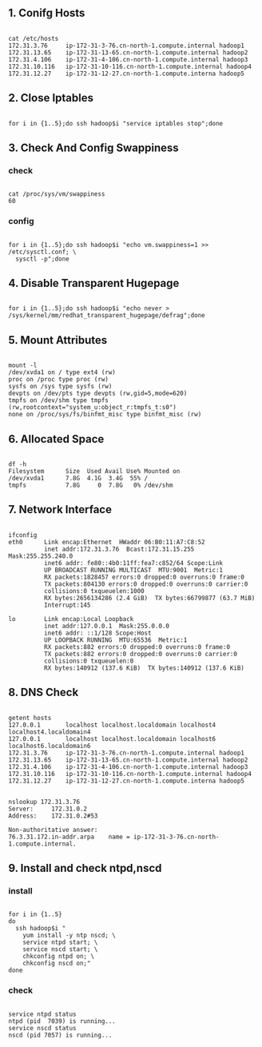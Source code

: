 ## 1. Conifg Hosts 
<pre><code>
cat /etc/hosts 
172.31.3.76     ip-172-31-3-76.cn-north-1.compute.internal hadoop1 
172.31.13.65    ip-172-31-13-65.cn-north-1.compute.internal hadoop2 
172.31.4.106    ip-172-31-4-106.cn-north-1.compute.internal hadoop3 
172.31.10.116   ip-172-31-10-116.cn-north-1.compute.internal hadoop4 
172.31.12.27    ip-172-31-12-27.cn-north-1.compute.interna hadoop5 
</code></pre>

## 2. Close Iptables 
<pre><code>
for i in {1..5};do ssh hadoop$i "service iptables stop";done 
</code></pre>

## 3. Check And Config Swappiness
### check
<pre><code>
cat /proc/sys/vm/swappiness
60
</code></pre>
### config
<pre><code>
for i in {1..5};do ssh hadoop$i "echo vm.swappiness=1 >> /etc/sysctl.conf; \
  sysctl -p";done
</code></pre>

## 4. Disable Transparent Hugepage
<pre><code>
for i in {1..5};do ssh hadoop$i "echo never > /sys/kernel/mm/redhat_transparent_hugepage/defrag";done
</code></pre>

## 5. Mount Attributes
<pre><code>
mount -l
/dev/xvda1 on / type ext4 (rw)
proc on /proc type proc (rw)
sysfs on /sys type sysfs (rw)
devpts on /dev/pts type devpts (rw,gid=5,mode=620)
tmpfs on /dev/shm type tmpfs (rw,rootcontext="system_u:object_r:tmpfs_t:s0")
none on /proc/sys/fs/binfmt_misc type binfmt_misc (rw)
</code></pre>

## 6. Allocated Space
<pre><code>
df -h
Filesystem      Size  Used Avail Use% Mounted on
/dev/xvda1      7.8G  4.1G  3.4G  55% /
tmpfs           7.8G     0  7.8G   0% /dev/shm
</code></pre>

## 7. Network Interface
<pre><code>
ifconfig
eth0      Link encap:Ethernet  HWaddr 06:B0:11:A7:C8:52  
          inet addr:172.31.3.76  Bcast:172.31.15.255  Mask:255.255.240.0
          inet6 addr: fe80::4b0:11ff:fea7:c852/64 Scope:Link
          UP BROADCAST RUNNING MULTICAST  MTU:9001  Metric:1
          RX packets:1828457 errors:0 dropped:0 overruns:0 frame:0
          TX packets:804130 errors:0 dropped:0 overruns:0 carrier:0
          collisions:0 txqueuelen:1000 
          RX bytes:2656134286 (2.4 GiB)  TX bytes:66799877 (63.7 MiB)
          Interrupt:145 

lo        Link encap:Local Loopback  
          inet addr:127.0.0.1  Mask:255.0.0.0
          inet6 addr: ::1/128 Scope:Host
          UP LOOPBACK RUNNING  MTU:65536  Metric:1
          RX packets:882 errors:0 dropped:0 overruns:0 frame:0
          TX packets:882 errors:0 dropped:0 overruns:0 carrier:0
          collisions:0 txqueuelen:0 
          RX bytes:140912 (137.6 KiB)  TX bytes:140912 (137.6 KiB)
</code></pre>

## 8. DNS Check
<pre><code>
getent hosts
127.0.0.1       localhost localhost.localdomain localhost4 localhost4.localdomain4
127.0.0.1       localhost localhost.localdomain localhost6 localhost6.localdomain6
172.31.3.76     ip-172-31-3-76.cn-north-1.compute.internal hadoop1
172.31.13.65    ip-172-31-13-65.cn-north-1.compute.internal hadoop2
172.31.4.106    ip-172-31-4-106.cn-north-1.compute.internal hadoop3
172.31.10.116   ip-172-31-10-116.cn-north-1.compute.internal hadoop4
172.31.12.27    ip-172-31-12-27.cn-north-1.compute.interna hadoop5
</code></pre>

<pre><code>
nslookup 172.31.3.76
Server:		172.31.0.2
Address:	172.31.0.2#53

Non-authoritative answer:
76.3.31.172.in-addr.arpa	name = ip-172-31-3-76.cn-north-1.compute.internal.
</code></pre>

## 9. Install and check ntpd,nscd
### install 
<pre><code>
for i in {1..5}  
do  
  ssh hadoop$i "  
	yum install -y ntp nscd; \  
	service ntpd start; \  
	service nscd start; \  
	chkconfig ntpd on; \  
	chkconfig nscd on;"
done  
</code></pre>  
### check
<pre><code>
service ntpd status
ntpd (pid  7039) is running...
service nscd status
nscd (pid 7057) is running...
</code></pre>
